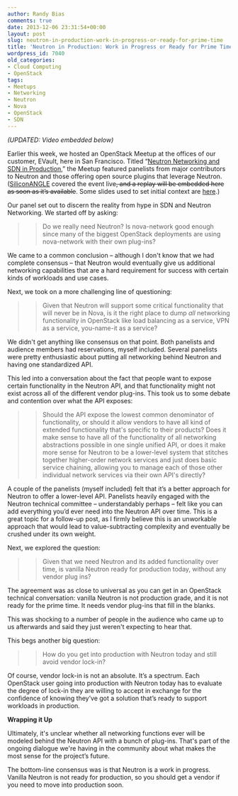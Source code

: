 ```yaml
---
author: Randy Bias
comments: true
date: 2013-12-06 23:31:54+00:00
layout: post
slug: neutron-in-production-work-in-progress-or-ready-for-prime-time
title: 'Neutron in Production: Work in Progress or Ready for Prime Time?'
wordpress_id: 7040
old_categories:
- Cloud Computing
- OpenStack
tags:
- Meetups
- Networking
- Neutron
- Nova
- OpenStack
- SDN
---
```





_(UPDATED: Video embedded below)_




Earlier this week, we hosted an OpenStack Meetup at the offices of our customer, EVault, here in San Francisco. Titled “[Neutron Networking and SDN in Production](http://www.meetup.com/openstack/events/152128692/),” the Meetup featured panelists from major contributors to Neutron and those offering open source plugins that leverage Neutron. ([SiliconANGLE](http://siliconangle.com/) covered the event live<del>, and a replay will be embedded here as soon as it’s available</del>. Some slides used to set initial context are [here](http://www.slideshare.net/randybias/sfbay-openstack-meetup-neutron-and-sdn-in-production-20131203).)










Our panel set out to discern the reality from hype in SDN and Neutron Networking. We started off by asking:




<blockquote>

> 
> Do we really need Neutron? Is nova-network good enough since many of the biggest OpenStack deployments are using nova-network with their own plug-ins?
> 
> </blockquote>




We came to a common conclusion – although I don't know that we had complete consensus – that Neutron would eventually give us additional networking capabilities that are a hard requirement for success with certain kinds of workloads and use cases.




Next, we took on a more challenging line of questioning:




<blockquote>

> 
> Given that Neutron will support some critical functionality that will never be in Nova, is it the right place to dump _all_ networking functionality in OpenStack like load balancing as a service, VPN as a service, you-name-it as a service?
> 
> </blockquote>




We didn't get anything like consensus on that point. Both panelists and audience members had reservations, myself included. Several panelists were pretty enthusiastic about putting all networking behind Neutron and having one standardized API.




This led into a conversation about the fact that people want to expose certain functionality in the Neutron API, and that functionality might not exist across all of the different vendor plug-ins. This took us to some debate and contention over what the API exposes:




<blockquote>

> 
> Should the API expose the lowest common denominator of functionality, or should it allow vendors to have all kind of extended functionality that's specific to their products? Does it make sense to have all of the functionality of all networking abstractions possible in one single unified API, or does it make more sense for Neutron to be a lower-level system that stitches together higher-order network services and just does basic service chaining, allowing you to manage each of those other individual network services via their own API's directly?
> 
> </blockquote>




A couple of the panelists (myself included) felt that it’s a better approach for Neutron to offer a lower-level API. Panelists heavily engaged with the Neutron technical committee – understandably perhaps – felt like you can add everything you’d ever need into the Neutron API over time. This is a great topic for a follow-up post, as I firmly believe this is an unworkable approach that would lead to value-subtracting complexity and eventually be crushed under its own weight.




Next, we explored the question:




<blockquote>

> 
> Given that we need Neutron and its added functionality over time, is vanilla Neutron ready for production today, without any vendor plug ins?
> 
> </blockquote>




The agreement was as close to universal as you can get in an OpenStack technical conversation: vanilla Neutron is not production grade, and it is not ready for the prime time. It needs vendor plug-ins that fill in the blanks.




This was shocking to a number of people in the audience who came up to us afterwards and said they just weren't expecting to hear that.




This begs another big question:




<blockquote>

> 
> How do you get into production with Neutron today and still avoid vendor lock-in?
> 
> </blockquote>




Of course, vendor lock-in is not an absolute. It’s a spectrum. Each OpenStack user going into production with Neutron today has to evaluate the degree of lock-in they are willing to accept in exchange for the confidence of knowing they’ve got a solution that’s ready to support workloads in production.




**Wrapping it Up**




Ultimately, it's unclear whether all networking functions ever will be modeled behind the Neutron API with a bunch of plug-ins. That's part of the ongoing dialogue we're having in the community about what makes the most sense for the project’s future.




The bottom-line consensus was is that Neutron is a work in progress. Vanilla Neutron is not ready for production, so you should get a vendor if you need to move into production soon.






